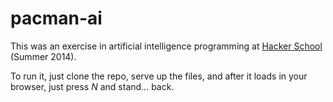 pacman-ai
=========

This was an exercise in artificial intelligence programming at [Hacker School ](https://www.hackerschool.com) (Summer 2014).

To run it, just clone the repo, serve up the files, and after it loads in your browser, just press _N_ and stand... back.
